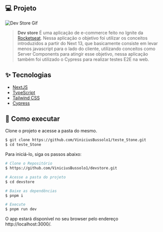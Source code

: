## 💻 Projeto

![Dev Store Gif](.github/images/dev-store.gif)

> <b>Dev store</b> É uma aplicação de e-commerce feito no Ignite da [Rocketseat](https://github.com/Rocketseat). Nessa aplicação o objetivo foi utilizar os conceitos introduzidos a partir do Next 13, que basicamente consiste em levar menos javascript para o lado do cliente, utilizando conceitos como Server Components para atingir esse objetivo, nessa aplicação também foi utilizado o Cypress para realizar testes E2E na web.

## ✨ Tecnologias

- [NextJS](https://nextjs.org/)
- [TypeScript](https://www.typescriptlang.org/)
- [Tailwind CSS](https://tailwindcss.com/)
- [Cypress](https://docs.cypress.io/guides/overview/why-cypress)

## 🚀 Como executar

Clone o projeto e acesse a pasta do mesmo.

```bash
$ git clone https://github.com/ViniciusBussolo1/teste_Stone.git
$ cd teste_Stone
```

Para iniciá-lo, siga os passos abaixo:

```bash
# Clone o Repositório
$ https://github.com/ViniciusBussolo1/devstore.git
```

```bash
# Acesse a pasta do projeto
$ cd devstore
```

```bash
# Baixe as dependências
$ pnpm i
```

```bash
# Execute
$ pnpm run dev
```

O app estará disponível no seu browser pelo endereço http://localhost:3000/.

